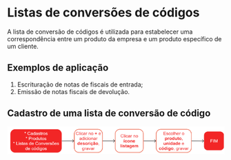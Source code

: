 # Listas de conversões de códigos

A lista de conversão de códigos é utilizada para estabelecer uma correspondência entre um produto da empresa e um produto específico de um cliente.

## Exemplos de aplicação

1. Escrituração de notas de fiscais de entrada;
1. Emissão de notas fiscais de devolução.


## Cadastro de uma lista de conversão de código

![Lista de Conversão de Cód](codeConversionList.png)